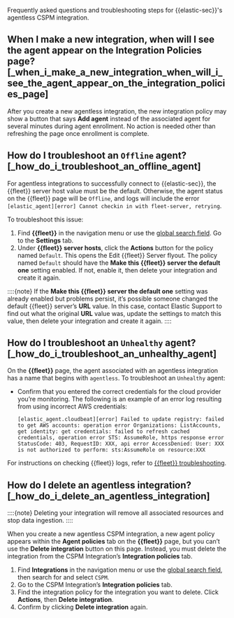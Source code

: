 Frequently asked questions and troubleshooting steps for {{elastic-sec}}'s agentless CSPM integration.


## When I make a new integration, when will I see the agent appear on the Integration Policies page? [_when_i_make_a_new_integration_when_will_i_see_the_agent_appear_on_the_integration_policies_page]

After you create a new agentless integration, the new integration policy may show a button that says **Add agent** instead of the associated agent for several minutes during agent enrollment. No action is needed other than refreshing the page once enrollment is complete.


## How do I troubleshoot an `Offline` agent? [_how_do_i_troubleshoot_an_offline_agent]

For agentless integrations to successfully connect to {{elastic-sec}}, the {{fleet}} server host value must be the default. Otherwise, the agent status on the {{fleet}} page will be `Offline`, and logs will include the error `[elastic_agent][error] Cannot checkin in with fleet-server, retrying`.

To troubleshoot this issue:

1. Find **{{fleet}}** in the navigation menu or use the [global search field](/explore-analyze/find-and-organize/find-apps-and-objects.md). Go to the **Settings** tab.
2. Under **{{fleet}} server hosts**, click the **Actions** button for the policy named `Default`. This opens the Edit {{fleet}} Server flyout. The policy named `Default` should have the **Make this {{fleet}} server the default one** setting enabled. If not, enable it, then delete your integration and create it again.

::::{note}
If the **Make this {{fleet}} server the default one** setting was already enabled but problems persist, it’s possible someone changed the default {{fleet}} server’s **URL** value. In this case, contact Elastic Support to find out what the original **URL** value was, update the settings to match this value, then delete your integration and create it again.
::::



## How do I troubleshoot an `Unhealthy` agent? [_how_do_i_troubleshoot_an_unhealthy_agent]

On the **{{fleet}}** page, the agent associated with an agentless integration has a name that begins with `agentless`. To troubleshoot an `Unhealthy` agent:

* Confirm that you entered the correct credentials for the cloud provider you’re monitoring. The following is an example of an error log resulting from using incorrect AWS credentials:

    ```
    [elastic_agent.cloudbeat][error] Failed to update registry: failed to get AWS accounts: operation error Organizations: ListAccounts, get identity: get credentials: failed to refresh cached credentials, operation error STS: AssumeRole, https response error StatusCode: 403, RequestID: XXX, api error AccessDenied: User: XXX is not authorized to perform: sts:AssumeRole on resource:XXX
    ```


For instructions on checking {{fleet}} logs, refer to [{{fleet}} troubleshooting](/troubleshoot/ingest/fleet/common-problems.md).


## How do I delete an agentless integration? [_how_do_i_delete_an_agentless_integration]

::::{note}
Deleting your integration will remove all associated resources and stop data ingestion.
::::


When you create a new agentless CSPM integration, a new agent policy appears within the **Agent policies** tab on the **{{fleet}}** page, but you can’t use the **Delete integration** button on this page. Instead, you must delete the integration from the CSPM Integration’s **Integration policies** tab.

1. Find **Integrations** in the navigation menu or use the [global search field](/explore-analyze/find-and-organize/find-apps-and-objects.md), then search for and select `CSPM`.
2. Go to the CSPM Integration’s **Integration policies** tab.
3. Find the integration policy for the integration you want to delete. Click **Actions**, then **Delete integration**.
4. Confirm by clicking **Delete integration** again.
